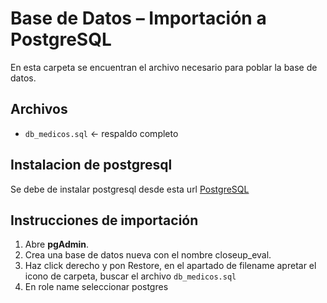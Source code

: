 # Base de Datos – Importación a PostgreSQL

En esta carpeta se encuentran el archivo necesario para poblar la base de datos.

## Archivos

- `db_medicos.sql` ← respaldo completo

## Instalacion de postgresql

Se debe de instalar postgresql desde esta url [PostgreSQL](https://www.postgresql.org/download/)

## Instrucciones de importación

1. Abre **pgAdmin**.
2. Crea una base de datos nueva con el nombre closeup_eval.
3. Haz click derecho y pon Restore, en el apartado de filename apretar el icono de carpeta, buscar el archivo `db_medicos.sql`
4. En role name seleccionar postgres